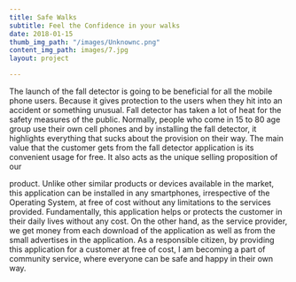 ```yaml
---
title: Safe Walks
subtitle: Feel the Confidence in your walks
date: 2018-01-15
thumb_img_path: "/images/Unknownc.png"
content_img_path: images/7.jpg
layout: project

---
```

The launch of the fall detector is going to be beneficial for all the mobile phone users. Because it gives protection to the users when they hit into an accident or something unusual. Fall detector has taken a lot of heat for the safety measures of the public. Normally, people who come in 15 to 80 age group use their own cell phones and by installing the fall detector, it highlights everything that sucks about the provision on their way. The main value that the customer gets from the fall detector application is its convenient usage for free. It also acts as the unique selling proposition of our

product. Unlike other similar products or devices available in the market, this application can be installed in any smartphones, irrespective of the Operating System, at free of cost without any limitations to the services provided. Fundamentally, this application helps or protects the customer in their daily lives without any cost. On the other hand, as the service provider, we get money from each download of the application as well as from the small advertises in the application. As a responsible citizen, by providing this application for a customer at free of cost, I am becoming a part of community service, where everyone can be safe and happy in their own way.